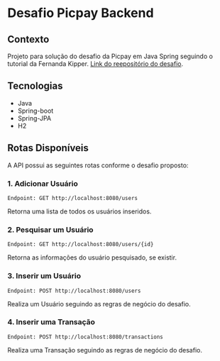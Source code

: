 # Desafio Picpay Backend

## Contexto
Projeto para solução do desafio da Picpay em Java Spring seguindo o tutorial da Fernanda Kipper. [Link do reepositório do desafio](https://github.com/PicPay/picpay-desafio-backend).

## Tecnologias 
 - Java
 - Spring-boot
 - Spring-JPA
 - H2

## Rotas Disponíveis

A API possui as seguintes rotas conforme o desafio proposto:

### 1. Adicionar Usuário

```
Endpoint: GET http://localhost:8080/users
```

Retorna uma lista de todos os usuários inseridos.

### 2. Pesquisar um Usuário

```
Endpoint: GET http://localhost:8080/users/{id}
```

Retorna as informações do usuário pesquisado, se existir.

### 3. Inserir um Usuário

```
Endpoint: POST http://localhost:8080/users
```

Realiza um Usuário seguindo as regras de negócio do desafio.

### 4. Inserir uma Transação

```
Endpoint: POST http://localhost:8080/transactions
```

Realiza uma Transação seguindo as regras de negócio do desafio.
